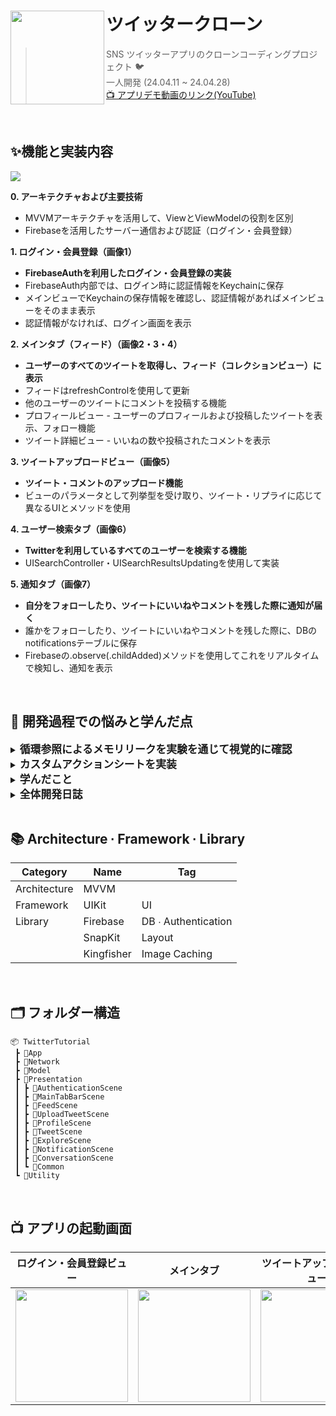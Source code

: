 
# ツイッタークローン<img src="https://github.com/chldudqlsdl/Twitter-Clone/assets/83645833/8f1f4b8b-e8c6-47b4-a181-8f455f8b32b2" align=left width=150>

> SNS ツイッターアプリのクローンコーディングプロジェクト 🐦  
> 一人開発 (24.04.11 ~ 24.04.28)  
> [📺 アプリデモ動画のリンク(YouTube)](https://www.youtube.com/watch?v=S8YdGWRe8kQ&t=36s)


<br />

## ✨機能と実装内容
<img src="https://github.com/chldudqlsdl/Twitter-Clone/assets/83645833/908a38fc-a75c-4e4c-a5d7-8c360a5acc92" >

**0. アーキテクチャおよび主要技術** 
  - MVVMアーキテクチャを活用して、ViewとViewModelの役割を区別
 - Firebaseを活用したサーバー通信および認証（ログイン・会員登録）

**1. ログイン・会員登録（画像1）**
  - **FirebaseAuthを利用したログイン・会員登録の実装**
  - FirebaseAuth内部では、ログイン時に認証情報をKeychainに保存
-   メインビューでKeychainの保存情報を確認し、認証情報があればメインビューをそのまま表示
- 認証情報がなければ、ログイン画面を表示

**2. メインタブ（フィード）（画像2・3・4）**
  - **ユーザーのすべてのツイートを取得し、フィード（コレクションビュー）に表示**
  - フィードはrefreshControlを使用して更新
- 他のユーザーのツイートにコメントを投稿する機能
- プロフィールビュー - ユーザーのプロフィールおよび投稿したツイートを表示、フォロー機能
- ツイート詳細ビュー - いいねの数や投稿されたコメントを表示

**3. ツイートアップロードビュー（画像5）**
 - **ツイート・コメントのアップロード機能**
 - ビューのパラメータとして列挙型を受け取り、ツイート・リプライに応じて異なるUIとメソッドを使用

**4. ユーザー検索タブ（画像6）**
 - **Twitterを利用しているすべてのユーザーを検索する機能**
- UISearchController・UISearchResultsUpdatingを使用して実装

**5. 通知タブ（画像7）**
 - **自分をフォローしたり、ツイートにいいねやコメントを残した際に通知が届く**
- 誰かをフォローしたり、ツイートにいいねやコメントを残した際に、DBのnotificationsテーブルに保存
- Firebaseの.observe(.childAdded)メソッドを使用してこれをリアルタイムで検知し、通知を表示



<br />


## 🤔 開発過程での悩みと学んだ点
<details>
<summary><strong style="font-size: 1.2em;">循環参照によるメモリリークを実験を通じて視覚的に確認</strong></summary>
<br>

**[実験動画のリンク(Youtube)](https://youtu.be/3YWHEmkB2C0?si=6q0Q1wwKUlTxYHmC&t=1m44s)**

**カスタムデリゲートパターンを使用している際に循環参照が発生する状況が発生**

`ProfileController` クラスが参照するコレクションビューのヘッダーとして `ProfileHeader` のインスタンスが割り当てられると参照が発生します。その後、`ProfileHeader` のデリゲートとして `ProfileController(self)` が割り当てられることで、再び参照が発生します。これは、お互いを強く参照しているため、循環参照が発生し、これがメモリリークを引き起こす状況です。

```swift
// ProfileController
extension ProfileController {
    override func collectionView(_ collectionView: UICollectionView, viewForSupplementaryElementOfKind kind: String, at indexPath: IndexPath) -> UICollectionReusableView {
        let header = collectionView.dequeueReusableSupplementaryView(ofKind: kind, withReuseIdentifier: headerIdentifier, for: indexPath) as! ProfileHeader
        header.user = user
        header.delegate = self
        return header
    }
}
// ProfileHeader
class ProfileHeader: UICollectionReusableView {
    var delegate: ProfileHeaderDelegate?
    // weak var delegate: ProfileHeaderDelegate?
    // ... [中略] ...
}
```

 **メモリリークを実験を通じてグラフで確認する**

循環参照を防ぐためには、`weak var delegate` のように弱い参照を使用することで達成できます。しかし、実際にメモリリークが発生する場合にメモリグラフがどのように変化するかを確認してみました。

`weak` を使用した場合と使用しない場合、それぞれ10回ずつ `ProfileController` ビューを開いて閉じた後のメモリ使用量を比較しました。`weak` を使用しなかった場合、使用したメモリ量が逆のケースよりも4MB多いことが確認されました。

カスタムデリゲートパターンやクロージャーが `self` をキャプチャする場合など、機械的に `weak` を使うことが多いですが、メモリリークの状況を実験することでその重要性を再認識しました。

<img width="250" src="https://github.com/chldudqlsdl/Twitter-Clone/assets/83645833/59298d38-ed09-47ba-8a04-b124e3e71222">

<img width="250" alt="스크린샷 2024-06-22 오후 4 31 19" src="https://github.com/chldudqlsdl/Twitter-Clone/assets/83645833/ba36dab7-67ba-4d68-bf61-ab245bbbb44e">
</details>

<details>
<summary><strong style="font-size: 1.2em;">カスタムアクションシートを実装</strong></summary>
<br>
<img width="200" alt="스크린샷 2024-06-22 오후 6 00 35" src="https://github.com/chldudqlsdl/Twitter-Clone/assets/83645833/d32537ff-d5bb-434f-b90c-83e337dbf2c9">

<br>
<br>

 **UIAlertController とできるだけ似た形で実装する**

`UIAlertController` のように、ナビゲーションバーやタブバーの上に表示し、背景がぼやけるようにする必要があります。既存の `UIViewController` をプレゼンテーションする方法や、`navigationController` で `pushViewController` する方法では実装できません。

**ビューの階層構造**

背景のビューをそのまま維持しながら、前面にアクションシートを追加するには、ビュー階層のルートコンテナである `UIWindow` にビューを追加する必要があります。ビュー階層は広い視点で見ると、`UIScreen` - `UIWindowScene` - `UIWindow` で構成されています。`UIWindowScene` を通じて `UIWindow` にアクセスできます。`isKeyWindow` プロパティは現在ユーザー入力を受け取っている `UIWindow` を意味するため、このプロパティが `true` の `UIWindow` にアクセスして、必要な操作を実行することができます。

```swift
// ActionSheetLauncher
func show() {
    guard let windowScene = UIApplication.shared.connectedScenes.first as? UIWindowScene else { return }
    guard let window = windowScene.windows.first(where: { $0.isKeyWindow }) else { return }
    
    window.addSubview(blackView)
    blackView.frame = window.frame
    
    window.addSubview(tableView)
    tableView.frame = CGRect(x: 0, y: window.frame.height, width: window.frame.width, height: actionSheetHeight)
    
    UIView.animate(withDuration: 0.5) {
        self.blackView.alpha = 1
        self.tableView.frame.origin.y -= self.actionSheetHeight
    }
}
```

</details>

<details>
<summary><strong style="font-size: 1.2em;">学んだこと</strong></summary>

## カスタムデリゲートパターン

### ビューコントローラー間の通信を通じてイベント処理を行う際に、カスタムデリゲートパターンを使用する

```swift
// FeedController
extension FeedController {
    override func collectionView(_ collectionView: UICollectionView, cellForItemAt indexPath: IndexPath) -> UICollectionViewCell {
        let cell = collectionView.dequeueReusableCell(withReuseIdentifier: reuseIdentifier, for: indexPath) as! TweetCell
        cell.delegate = self
        return cell
    }
}
extension FeedController: TweetCellDelegate {
    func handleProfileImageTapped(_ cell: TweetCell) {
        let vc = ProfileController(user: user)
        navigationController?.pushViewController(vc, animated: true)
    }
}

// TweetCell
protocol TweetCellDelegate: AnyObject {
    func handleProfileImageTapped(_ cell: TweetCell)
}
class TweetCell : UICollectionViewCell {
    weak var delegate: TweetCellDelegate?
    
    @objc func handleProfileImageTapped() {
        delegate?.handleProfileImageTapped(self)
    }
}
```

## Enum を活用して再利用可能なコードを書く

<img width="200" alt="스크린샷 2024-06-22 오후 9 53 22" src="https://github.com/chldudqlsdl/Twitter-Clone/assets/83645833/90386eac-98a7-4467-854d-369e22ba531f">
<img width="200" alt="스크린샷 2024-06-22 오후 9 53 40" src="https://github.com/chldudqlsdl/Twitter-Clone/assets/83645833/36a5e429-0bbf-41f9-ad55-16af0ad5df88">

上の図のように、ツイートを作成するビューと他の人のツイートにコメントを作成するビューは非常に似ています。ビューを別々に作成せず、1つのビューに `tweet` と `reply` のケースを持つ Enum を渡すことで再利用可能なビューを実装しました。

`reply` ケースは関連値をパラメータとして受け取り、どのツイートへの返信かを区別できるようにしました。投稿するメソッドでも、ケースごとに異なるコードを記述しました。

```swift
// UploadTweetViewModel
enum UploadTweetConfiguration {
    case tweet
    case reply(Tweet)
}

class UploadTweetViewModel {
    let actionButtonTitle: String
    init(config: UploadTweetConfiguration) {
        switch config {
        case .tweet:
            actionButtonTitle = "Tweet"
        case .reply(let tweet):
            actionButtonTitle = "Reply"
        }
    }
}

// uploadTweetController
class UploadTweetController: UIViewController {
    private let config: UploadTweetConfiguration
    private lazy var viewModel = UploadTweetViewModel(config: config)
    
    @objc func handleUploadTweet() {
        TweetService.shared.uploadTweet(caption: caption, type: config) 
    }
}

// TweetService
struct TweetService {
    func uploadTweet(caption: String, type: UploadTweetConfiguration, completion: @escaping ( Error?, DatabaseReference) -> Void) {       
        switch type {
        case .tweet:
            REF_TWEETS.childByAutoId().updateChildValues(values) { err, ref in
                REF_USER_TWEETS.child(uid).updateChildValues([tweetID: 1], withCompletionBlock: completion)
            }
        case .reply(let tweet):
            REF_TWEET_REPLIES.child(tweet.tweetID).childByAutoId().updateChildValues(values, withCompletionBlock: completion)
        }
    }
}
```

</details>

<details>
<summary><strong style="font-size: 1.2em;">全体開発日誌</strong></summary>

<br />
  
**[全体開発日誌のリンク(Notion)](https://slowsteadybrown.notion.site/Twitter-iOS-Clone-5d7e0d87ea594045a448c9f636283782?pvs=4)**
  
</details>

<br />

## 📚 Architecture ∙ Framework ∙ Library

| Category| Name | Tag |
| ---| --- | --- |
| Architecture| MVVM |  |
| Framework| UIKit | UI |
|Library | Firebase | DB ∙ Authentication |
| | SnapKit | Layout |
| | Kingfisher | Image Caching |

<br />

## 🗂 フォルダー構造
~~~
📦 TwitterTutorial
 ┣ 📂App
 ┣ 📂Network
 ┣ 📂Model
 ┣ 📂Presentation
 ┃ ┣ 📂AuthenticationScene
 ┃ ┣ 📂MainTabBarScene
 ┃ ┣ 📂FeedScene
 ┃ ┣ 📂UploadTweetScene
 ┃ ┣ 📂ProfileScene
 ┃ ┣ 📂TweetScene
 ┃ ┣ 📂ExploreScene
 ┃ ┣ 📂NotificationScene
 ┃ ┣ 📂ConversationScene
 ┃ ┗ 📂Common
 ┗ 📂Utility
~~~

<br />

## 📺 アプリの起動画面
|ログイン・会員登録ビュー|メインタブ|ツイートアップロードビュー|ユーザー検索タブ|通知タブ|
|-|-|-|-|-|
|<img width="180" src="https://github.com/chldudqlsdl/ODindi/assets/83645833/ce54e955-4b91-4c8d-9e98-78feb91d4bae">|<img width="180" src="https://github.com/chldudqlsdl/ODindi/assets/83645833/7aafa33b-6249-4931-a922-086e87816e6f">|<img width="180" src="https://github.com/chldudqlsdl/ODindi/assets/83645833/45486562-e6c1-42db-bf18-3d19cababcb5">|<img width="180" src="https://github.com/chldudqlsdl/ODindi/assets/83645833/e4c8b61f-ecc0-4c6f-9ce7-51f39197b308">|<img width="180" src="https://github.com/chldudqlsdl/ODindi/assets/83645833/525a2c96-d117-4522-b2f6-cee401af29f3">|





